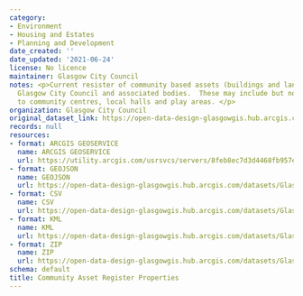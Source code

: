 ```yaml
---
category:
- Environment
- Housing and Estates
- Planning and Development
date_created: ''
date_updated: '2021-06-24'
license: No licence
maintainer: Glasgow City Council
notes: <p>Current resister of community based assets (buildings and land) owned by
  Glasgow City Council and associated bodies.  These may include but not be limited
  to community centres, local halls and play areas. </p>
organization: Glasgow City Council
original_dataset_link: https://open-data-design-glasgowgis.hub.arcgis.com/maps/GlasgowGIS::community-asset-register-properties
records: null
resources:
- format: ARCGIS GEOSERVICE
  name: ARCGIS GEOSERVICE
  url: https://utility.arcgis.com/usrsvcs/servers/8feb8ec7d3d4468fb957e37043a3deee/rest/services/OPEN_DATA/Community_asset_register_properties/MapServer/0
- format: GEOJSON
  name: GEOJSON
  url: https://open-data-design-glasgowgis.hub.arcgis.com/datasets/GlasgowGIS::community-asset-register-properties.geojson?outSR=%7B%22latestWkid%22%3A27700%2C%22wkid%22%3A27700%7D
- format: CSV
  name: CSV
  url: https://open-data-design-glasgowgis.hub.arcgis.com/datasets/GlasgowGIS::community-asset-register-properties.csv?outSR=%7B%22latestWkid%22%3A27700%2C%22wkid%22%3A27700%7D
- format: KML
  name: KML
  url: https://open-data-design-glasgowgis.hub.arcgis.com/datasets/GlasgowGIS::community-asset-register-properties.kml?outSR=%7B%22latestWkid%22%3A27700%2C%22wkid%22%3A27700%7D
- format: ZIP
  name: ZIP
  url: https://open-data-design-glasgowgis.hub.arcgis.com/datasets/GlasgowGIS::community-asset-register-properties.zip?outSR=%7B%22latestWkid%22%3A27700%2C%22wkid%22%3A27700%7D
schema: default
title: Community Asset Register Properties
---
```


